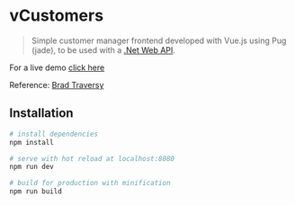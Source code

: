 # vCustomers

> Simple customer manager frontend developed with Vue.js using Pug (jade), to be used with a [.Net Web API](https://github.com/emmanuel128/vCustomers-API).

For a live demo [click here](https://vcustomers-invid.firebaseapp.com/)

Reference: [Brad Traversy](https://github.com/bradtraversy/vcustomers)


## Installation

``` bash
# install dependencies
npm install

# serve with hot reload at localhost:8080
npm run dev

# build for production with minification
npm run build
```

